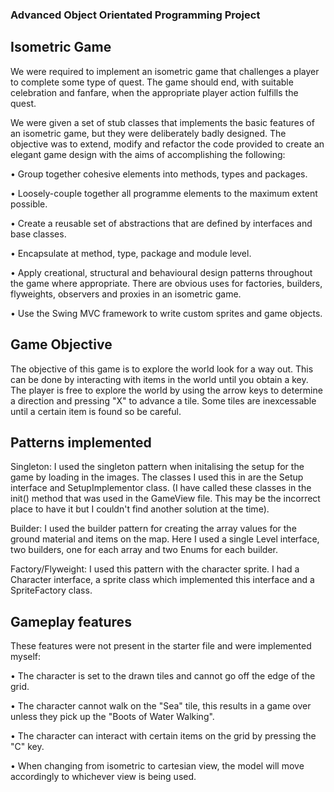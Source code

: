 ﻿### Advanced Object Orientated Programming Project
## Isometric Game

We were required to implement an isometric game that challenges a player to complete some 
type of quest. 
The game should end, with suitable celebration and fanfare, when the appropriate player action fulfills the quest.

We were given a set of stub classes that implements the basic features of an isometric game, but they were 
deliberately badly designed. The objective was to extend, modify and refactor the code provided to create an 
elegant game design with the aims of accomplishing the following:

• Group together cohesive elements into methods, types and packages.

• Loosely-couple together all programme elements to the maximum extent possible.

• Create a reusable set of abstractions that are defined by interfaces and base classes.

• Encapsulate at method, type, package and module level.

• Apply creational, structural and behavioural design patterns throughout the game where appropriate. 
There  are  obvious  uses  for factories, builders,  flyweights, observers and proxies in an isometric game.

• Use the Swing MVC framework to write custom sprites and game objects.

## Game Objective

The objective of this game is to explore the world look for a way out. This can be done by interacting with items in the 
world until you obtain a key. The player is free to explore the world by using the arrow keys to determine a direction 
and pressing "X" to advance a tile. Some tiles are inexcessable until a certain item is found so be careful.

## Patterns implemented

Singleton:
I used the singleton pattern when initalising the setup for the game by loading in the images. The classes I used this in 
are the Setup interface and SetupImplementor class. (I have called these classes in the init() method that was used in the 
GameView file. This may be the incorrect place to have it but I couldn't find another solution at the time).

Builder:
I used the builder pattern for creating the array values for the ground material and items on the map. Here I used a single 
Level interface, two builders, one for each array and two Enums for each builder.

Factory/Flyweight:
I used this pattern with the character sprite. I had a Character interface, a sprite class which implemented this interface 
and a SpriteFactory class.

## Gameplay features
These features were not present in the starter file and were implemented myself:


• The character is set to the drawn tiles and cannot go off the edge of the grid.

• The character cannot walk on the "Sea" tile, this results in a game over unless they pick up the "Boots of Water Walking".

• The character can interact with certain items on the grid by pressing the "C" key.

• When changing from isometric to cartesian view, the model will move accordingly to whichever view is being used.



